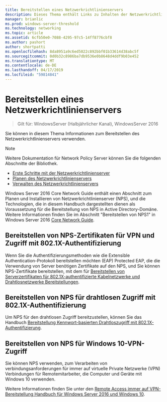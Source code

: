 ```yaml
---
title: Bereitstellen eines Netzwerkrichtlinienservers
description: Dieses Thema enthält Links zu Inhalten der Netzwerkrichtlinienserver-Bereitstellung für Windows Server 2016, und enthält Links zu weiteren Anleitungen zum NPS.
manager: brianlic
ms.prod: windows-server-threshold
ms.technology: networking
ms.topic: article
ms.assetid: 6cfb50e0-7088-4295-97c5-14ff8776cbf8
ms.author: pashort
author: shortpatti
ms.openlocfilehash: 8da8951a9c6ed5022c892bbf01b33614d38abc5f
ms.sourcegitcommit: 0d0b32c8986ba7db9536e0b8648d4ddf9b03e452
ms.translationtype: MT
ms.contentlocale: de-DE
ms.lasthandoff: 04/17/2019
ms.locfileid: "59814841"
---
```

# <a name="deploy-network-policy-server"></a>Bereitstellen eines Netzwerkrichtlinienservers

>Gilt für: WindowsServer (Halbjährlicher Kanal), WindowsServer 2016

Sie können in diesem Thema Informationen zum Bereitstellen des Netzwerkrichtlinienservers verwenden.

>[!NOTE]
>Weitere Dokumentation für Network Policy Server können Sie die folgenden Abschnitte der Bibliothek.  
>- [Erste Schritte mit der Netzwerkrichtlinienserver](nps-getstart-top.md)
>- [Planen des Netzwerkrichtlinienservers](nps-plan-top.md)
>- [Verwalten des Netzwerkrichtlinienservers](nps-manage-top.md)

Windows Server 2016 Core Network Guide enthält einen Abschnitt zum Planen und Installieren von Netzwerkrichtlinienserver \(NPS\), und die Technologien, die in diesem Handbuch dargestellten dienen als Voraussetzung für die Bereitstellung von NPS in Active Directory-Domäne. Weitere Informationen finden Sie im Abschnitt "Bereitstellen von NPS1" in Windows Server 2016 [Core Network Guide](https://technet.microsoft.com/windows-server-docs/networking/core-network-guide/core-network-guide#BKMK_deployNPS1).

## <a name="deploy-nps-certificates-for-vpn-and-8021x-access"></a>Bereitstellen von NPS-Zertifikaten für VPN und Zugriff mit 802.1X-Authentifizierung

Wenn Sie die Authentifizierungsmethoden wie die Extensible Authentication-Protokoll bereitstellen möchten \(EAP\) Protected EAP, die die Verwendung von Server benötigen Zertifikate auf den NPS, und Sie können NPS-Zertifikate bereitstellen, mit dem für [ Bereitstellen von Serverzertifikaten für 802.1X-authentifizierte Kabelnetzwerke und Drahtlosnetzwerke Bereitstellungen](https://technet.microsoft.com/windows-server-docs/networking/core-network-guide/cncg/server-certs/deploy-server-certificates-for-802.1x-wired-and-wireless-deployments).

## <a name="deploy-nps-for-8021x-wireless-access"></a>Bereitstellen von NPS für drahtlosen Zugriff mit 802.1X-Authentifizierung

Um NPS für den drahtlosen Zugriff bereitzustellen, können Sie das Handbuch [Bereitstellung Kennwort-basierten Drahtloszugriff mit 802.1X-Authentifizierung](https://technet.microsoft.com/windows-server-docs/networking/core-network-guide/cncg/wireless/a-deploy-8021x-wireless-access).

## <a name="deploy-nps-for-windows-10-vpn-access"></a>Bereitstellen von NPS für Windows 10-VPN-Zugriff

Sie können NPS verwenden, zum Verarbeiten von verbindungsanforderungen für immer auf virtuelle Private Netzwerke \(VPN\) Verbindungen für Remotemitarbeiter, die Computer und Geräte mit Windows 10 verwenden.

Weitere Informationen finden Sie unter den [Remote Access immer auf VPN-Bereitstellung Handbuch für Windows Server 2016 und Windows 10](https://docs.microsoft.com/windows-server/remote/remote-access/vpn/always-on-vpn/deploy/always-on-vpn-deploy).

